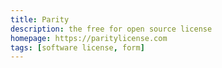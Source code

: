 ```yaml
---
title: Parity
description: the free for open source license
homepage: https://paritylicense.com
tags: [software license, form]
---
```

